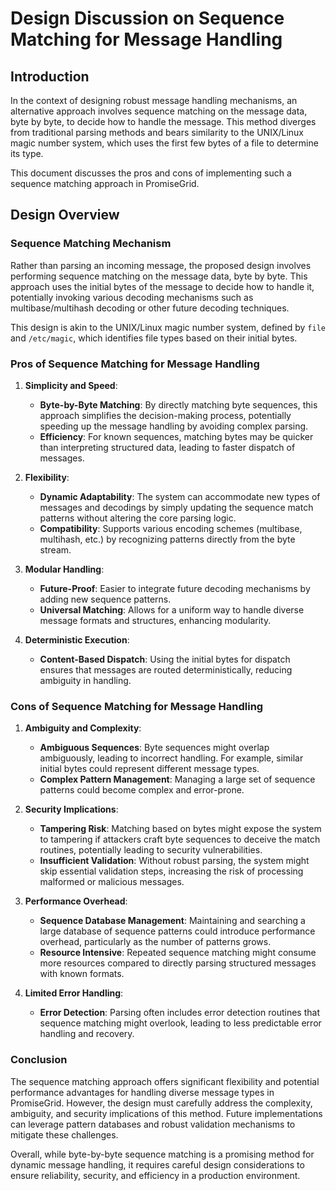 # Design Discussion on Sequence Matching for Message Handling

## Introduction

In the context of designing robust message handling mechanisms, an alternative approach involves sequence matching on the message data, byte by byte, to decide how to handle the message. This method diverges from traditional parsing methods and bears similarity to the UNIX/Linux magic number system, which uses the first few bytes of a file to determine its type. 

This document discusses the pros and cons of implementing such a sequence matching approach in PromiseGrid.

## Design Overview

### Sequence Matching Mechanism

Rather than parsing an incoming message, the proposed design involves performing sequence matching on the message data, byte by byte. This approach uses the initial bytes of the message to decide how to handle it, potentially invoking various decoding mechanisms such as multibase/multihash decoding or other future decoding techniques.

This design is akin to the UNIX/Linux magic number system, defined by `file` and `/etc/magic`, which identifies file types based on their initial bytes. 

### Pros of Sequence Matching for Message Handling

1. **Simplicity and Speed**:
    - **Byte-by-Byte Matching**: By directly matching byte sequences, this approach simplifies the decision-making process, potentially speeding up the message handling by avoiding complex parsing.
    - **Efficiency**: For known sequences, matching bytes may be quicker than interpreting structured data, leading to faster dispatch of messages.

2. **Flexibility**:
    - **Dynamic Adaptability**: The system can accommodate new types of messages and decodings by simply updating the sequence match patterns without altering the core parsing logic.
    - **Compatibility**: Supports various encoding schemes (multibase, multihash, etc.) by recognizing patterns directly from the byte stream.

3. **Modular Handling**:
    - **Future-Proof**: Easier to integrate future decoding mechanisms by adding new sequence patterns.
    - **Universal Matching**: Allows for a uniform way to handle diverse message formats and structures, enhancing modularity.

4. **Deterministic Execution**:
    - **Content-Based Dispatch**: Using the initial bytes for dispatch ensures that messages are routed deterministically, reducing ambiguity in handling.

### Cons of Sequence Matching for Message Handling

1. **Ambiguity and Complexity**:
    - **Ambiguous Sequences**: Byte sequences might overlap ambiguously, leading to incorrect handling. For example, similar initial bytes could represent different message types.
    - **Complex Pattern Management**: Managing a large set of sequence patterns could become complex and error-prone.

2. **Security Implications**:
    - **Tampering Risk**: Matching based on bytes might expose the system to tampering if attackers craft byte sequences to deceive the match routines, potentially leading to security vulnerabilities.
    - **Insufficient Validation**: Without robust parsing, the system might skip essential validation steps, increasing the risk of processing malformed or malicious messages.

3. **Performance Overhead**: 
    - **Sequence Database Management**: Maintaining and searching a large database of sequence patterns could introduce performance overhead, particularly as the number of patterns grows.
    - **Resource Intensive**: Repeated sequence matching might consume more resources compared to directly parsing structured messages with known formats.

4. **Limited Error Handling**:
    - **Error Detection**: Parsing often includes error detection routines that sequence matching might overlook, leading to less predictable error handling and recovery.

### Conclusion

The sequence matching approach offers significant flexibility and potential performance advantages for handling diverse message types in PromiseGrid. However, the design must carefully address the complexity, ambiguity, and security implications of this method. Future implementations can leverage pattern databases and robust validation mechanisms to mitigate these challenges. 

Overall, while byte-by-byte sequence matching is a promising method for dynamic message handling, it requires careful design considerations to ensure reliability, security, and efficiency in a production environment.
